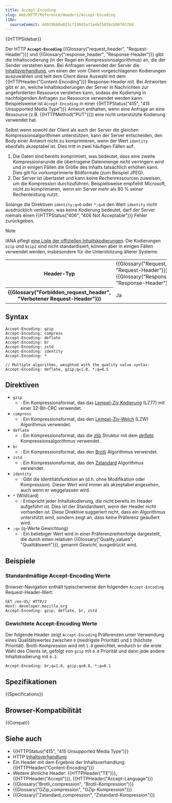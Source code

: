 ```yaml
---
title: Accept-Encoding
slug: Web/HTTP/Reference/Headers/Accept-Encoding
l10n:
  sourceCommit: 4d929bb0a021c7130d5a71a4bf505bcb8070378d
---
```


{{HTTPSidebar}}

Der HTTP **`Accept-Encoding`** {{Glossary("request_header", "Request-Header")}} und {{Glossary("response_header", "Response-Header")}} gibt die Inhaltscodierung (in der Regel ein Kompressionsalgorithmus) an, die der Sender verstehen kann. Bei Anfragen verwendet der Server die [Inhaltsverhandlung](/de/docs/Web/HTTP/Guides/Content_negotiation), um einen der vom Client vorgeschlagenen Kodierungen auszuwählen und teilt dem Client diese Auswahl mit dem {{HTTPHeader("Content-Encoding")}} Response-Header mit. Bei Antworten gibt er an, welche Inhaltskodierungen der Server in Nachrichten zur angeforderten Ressource verstehen kann, sodass die Kodierung in nachfolgenden Anfragen zur Ressource verwendet werden kann. Beispielsweise ist `Accept-Encoding` in einer {{HTTPStatus("415", "415 Unsupported Media Type")}} Antwort enthalten, wenn eine Anfrage an eine Ressource (z.B. {{HTTPMethod("PUT")}}) eine nicht unterstützte Kodierung verwendet hat.

Selbst wenn sowohl der Client als auch der Server die gleichen Kompressionsalgorithmen unterstützen, kann der Server entscheiden, den Body einer Antwort nicht zu komprimieren, wenn der Wert `identity` ebenfalls akzeptabel ist. Dies tritt in zwei häufigen Fällen auf:

1. Die Daten sind bereits komprimiert, was bedeutet, dass eine zweite Kompressionsrunde die übertragene Datenmenge nicht verringern wird und in einigen Fällen die Größe des Inhalts tatsächlich erhöhen kann. Dies gilt für vorkomprimierte Bildformate (zum Beispiel JPEG).
2. Der Server ist überlastet und kann keine Rechenressourcen zuweisen, um die Kompression durchzuführen. Beispielsweise empfiehlt Microsoft, nicht zu komprimieren, wenn ein Server mehr als 80 % seiner Rechenleistung nutzt.

Solange die Direktiven `identity;q=0` oder `*;q=0` den Wert `identity` nicht ausdrücklich verbieten, was keine Kodierung bedeutet, darf der Server niemals einen {{HTTPStatus("406", "406 Not Acceptable")}} Fehler zurückgeben.

> [!NOTE]
> IANA pflegt [eine Liste der offiziellen Inhaltskodierungen](https://www.iana.org/assignments/http-parameters/http-parameters.xhtml#content-coding).
> Die Kodierungen `bzip` und `bzip2` sind nicht standardisiert, können aber in einigen Fällen verwendet werden, insbesondere für die Unterstützung älterer Systeme.

<table class="properties">
  <tbody>
    <tr>
      <th scope="row">Header-Typ</th>
      <td>{{Glossary("Request_header", "Request-Header")}}, {{Glossary("Response_header", "Response-Header")}}</td>
    </tr>
    <tr>
      <th scope="row">{{Glossary("Forbidden_request_header", "Verbotener Request-Header")}}</th>
      <td>Ja</td>
    </tr>
  </tbody>
</table>

## Syntax

```http
Accept-Encoding: gzip
Accept-Encoding: compress
Accept-Encoding: deflate
Accept-Encoding: br
Accept-Encoding: zstd
Accept-Encoding: identity
Accept-Encoding: *

// Multiple algorithms, weighted with the quality value syntax:
Accept-Encoding: deflate, gzip;q=1.0, *;q=0.5
```

## Direktiven

- `gzip`
  - : Ein Kompressionsformat, das das [Lempel-Ziv Kodierung](https://en.wikipedia.org/wiki/LZ77_and_LZ78#LZ77) (LZ77) mit einer 32-Bit-CRC verwendet.
- `compress`
  - : Ein Kompressionsformat, das den [Lempel-Ziv-Welch](https://en.wikipedia.org/wiki/LZW) (LZW) Algorithmus verwendet.
- `deflate`
  - : Ein Kompressionsformat, das die [zlib](https://en.wikipedia.org/wiki/Zlib) Struktur mit dem [_deflate_](https://en.wikipedia.org/wiki/DEFLATE) Kompressionsalgorithmus verwendet.
- `br`
  - : Ein Kompressionsformat, das den [Brotli](https://en.wikipedia.org/wiki/Brotli) Algorithmus verwendet.
- `zstd`
  - : Ein Kompressionsformat, das den [Zstandard](https://en.wikipedia.org/wiki/Zstd) Algorithmus verwendet.
- `identity`
  - : Gibt die Identitätsfunktion an (d.h. ohne Modifikation oder Kompression). Dieser Wert wird immer als akzeptabel angesehen, auch wenn er weggelassen wird.
- `*` (Wildcard)
  - : Entspricht jeder Inhaltskodierung, die nicht bereits im Header aufgeführt ist. Dies ist der Standardwert, wenn der Header nicht vorhanden ist. Diese Direktive suggeriert nicht, dass ein Algorithmus unterstützt wird, sondern zeigt an, dass keine Präferenz geäußert wird.
- `;q=` (q-Werte Gewichtung)
  - : Ein beliebiger Wert wird in einer Präferenzreihenfolge dargestellt, die durch einen relativen {{Glossary("Quality_values", "Qualitätswert")}}, genannt _Gewicht_, ausgedrückt wird.

## Beispiele

### Standardmäßige Accept-Encoding Werte

Browser-Navigation enthält typischerweise den folgenden `Accept-Encoding` Request-Header-Wert:

```http
GET /en-US/ HTTP/2
Host: developer.mozilla.org
Accept-Encoding: gzip, deflate, br, zstd
```

### Gewichtete Accept-Encoding Werte

Der folgende Header zeigt `Accept-Encoding` Präferenzen unter Verwendung eines Qualitätswertes zwischen `0` (niedrigste Priorität) und `1` (höchste Priorität). Brotli-Kompression wird mit `1.0` gewichtet, wodurch `br` die erste Wahl des Clients ist, gefolgt von `gzip` mit `0.8` Priorität und dann jede andere Inhaltskodierung mit `0.1`:

```http
Accept-Encoding: br;q=1.0, gzip;q=0.8, *;q=0.1
```

## Spezifikationen

{{Specifications}}

## Browser-Kompatibilität

{{Compat}}

## Siehe auch

- {{HTTPStatus("415", "415 Unsupported Media Type")}}
- HTTP [Inhaltsverhandlung](/de/docs/Web/HTTP/Guides/Content_negotiation)
- Ein Header mit dem Ergebnis der Inhaltsverhandlung: {{HTTPHeader("Content-Encoding")}}
- Weitere ähnliche Header: {{HTTPHeader("TE")}}, {{HTTPHeader("Accept")}}, {{HTTPHeader("Accept-Language")}}
- {{Glossary("Brotli_compression", "Brotli-Kompression")}}
- {{Glossary("GZip_compression", "GZip-Kompression")}}
- {{Glossary("Zstandard_compression", "Zstandard-Kompression")}}
